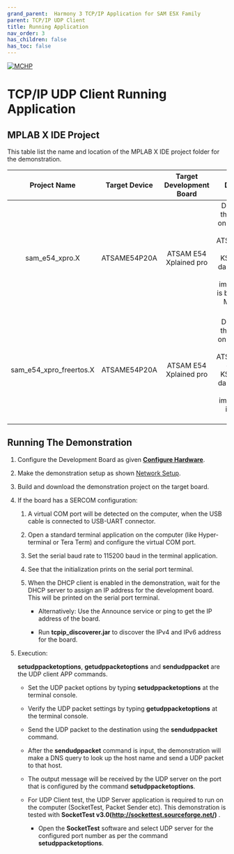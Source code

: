 ```yaml
---
grand_parent:  Harmony 3 TCP/IP Application for SAM E5X Family
parent: TCP/IP UDP Client
title: Running Application
nav_order: 3
has_children: false
has_toc: false
---
```

[![MCHP](https://www.microchip.com/ResourcePackages/Microchip/assets/dist/images/logo.png)](https://www.microchip.com)

# TCP/IP UDP Client Running Application

## MPLAB X IDE Project
This table list the name and location of the MPLAB X IDE project folder for the demonstration.

|Project Name|  Target Device|  Target Development Board | Description  |
|:-------------:|:---------:|:---------:|:---------:|
|sam_e54_xpro.X | ATSAME54P20A | ATSAM E54 Xplained pro | Demonstrates the UDP Client on development board with ATSAME54P20A device and KSZ8091 PHY daughter board. This implementation is based on Bare Metal ( non-RTOS).  |
|sam_e54_xpro_freertos.X | ATSAME54P20A | ATSAM E54 Xplained pro | Demonstrates the UDP Client on development board with ATSAME54P20A device and KSZ8091 PHY daughter board. This implementation is based on Freertos.  |


## Running The Demonstration

1. Configure the Development Board as given  **[Configure Hardware](readme_hardware_configuration.md)**.

2. Make the demonstration setup as shown [Network Setup](../../readme.md).

3. Build and download the demonstration project on the target board.

4. If the board has a SERCOM configuration:

    1. A virtual COM port will be detected on the computer, when the USB cable is connected to USB-UART connector.

    2. Open a standard terminal application on the computer (like Hyper-terminal or Tera Term) and configure the virtual COM port.

    3. Set the serial baud rate to 115200 baud in the terminal application.

    4. See that the initialization prints on the serial port terminal.

    5. When the DHCP client is enabled in the demonstration, wait for the DHCP server to assign an IP address for the development board. This will be printed on the serial port terminal.

		* Alternatively: Use the Announce service or ping to get the IP address of the board.

        * Run **tcpip_discoverer.jar** to discover the IPv4 and IPv6 address for the board.

5. Execution:

    **setudppacketoptions**, **getudppacketoptions** and **sendudppacket** are the UDP client APP commands.

    * Set the UDP packet options by typing **setudppacketoptions** at the terminal console.
    
    * Verify the UDP packet settings by typing **getudppacketoptions** at the terminal console. 
    
    * Send the UDP packet to the destination using the **sendudppacket** command.
    
    * After the **sendudppacket** command is input, the demonstration will make a DNS query to look up the host name and send a UDP packet to that host. 
    
    * The output message will be received by the UDP server on the port that is configured by the command **setudppacketoptions**.

	* For UDP Client test, the UDP Server application is required to run on the computer (SocketTest, Packet Sender etc). This demonstration is tested with **SocketTest v3.0(http://sockettest.sourceforge.net/)** .
        * Open the **SocketTest** software and select UDP server for the configured port number as per the command **setudppacketoptions**.




